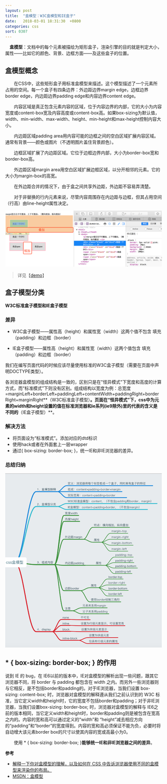 ```yaml
---
layout: post
title:  "盒模型：W3C盒模型和IE盒子"
date:   2018-03-01 18:31:30  +0800
categories: css
sort: 0307
---
```


　**盒模型**：文档中的每个元素被描绘为矩形盒子，渲染引擎的目的就是判定大小，属性——比如它的颜色、背景、边框方面——及这些盒子的位置。

## 盒模型概念

　　在CSS中，这些矩形盒子用标准盒模型来描述。这个模型描述了一个元素所占用的空间。每一个盒子有四条边界：外边距边界margin edge，边框边界border edge，内边距边界padding edge和内容边界content edge。

　　内容区域是真正包含元素内容的区域，位于内容边界的内部，它的大小为内容宽度或content-box宽及内容高度或content-box高。如果box-sizing为默认值，width、min-width、max-width、height、min-height和max-height控制内容大小。

　　内边距区域padding area用内容可能的边框之间的空白区域扩展内容区域。通常有背景——颜色或图片（不透明图片盖住背景颜色）。

　　边框区域扩展了内边距区域。它位于边框边界内部，大小为border-box宽和border-box高。

　　外边距区域margin area用空白区域扩展边框区域，以分开相邻的元素。它的大小为margin-box的高宽。

　　在外边距合并的情况下，由于盒之间共享外边距，外边距不容易弄清楚。

　　对于非替换的行内元素来说，尽管内容周围存在内边距与边框，但其占用空间（行高）由line-height属性决定。

![效果图](../../assets/css/0701.png)

> 详见【[demo](/widget/css/box-sizing.html)】

## 盒子模型分类

**W3C标准盒子模型和IE盒子模型** 

### 差异

- W3C盒子模型——属性高（height）和属性宽（width）这两个值不包含 填充（padding）和边框（border）

- IE盒子模型——属性高（height）和属性宽（width）这两个值包含 填充（padding）和边框（border）

我们在编写页面代码的时候应该尽量使用标准的W3C盒子模型（需要在页面中声明DOCTYPE类型）。

各浏览器盒模型的组成结构是一致的，区别只是在"怪异模式"下宽度和高度的计算方式，而“标准模式”下则没有区别。组成结构以宽度为例：总宽度=marginLeft+borderLeft+paddingLeft+contentWidth+paddingRight+borderRight+marginRight**（W3C标准盒子模型）**。页面在“怪异模式”下，css中为元素的width和height设置的值在标准浏览器和ie系列(ie9除外)里的代表的含义是不同的**（IE盒子模型）**。 

### 解决方法 

- 将页面设为“标准模式”。添加对应的dtd标识
- 使用hack或者在外面套上一层wrapper
- 通过{ box-sizing: border-box; }，统一IE和非IE浏览器的差异。

### 总结归纳

![效果图](../../assets/css/0702.png)



##  * { box-sizing: border-box; } 的作用

说到 IE 的 bug，在 IE6以前的版本中，IE对盒模型的解析出现一些问题，跟其它浏览器不同，将 border 与 padding 都包含在 width 之内。而另外一些浏览器则与它相反，是不包括border和padding的。对于IE浏览器，当我们设置 box-sizing: content-box; 时，浏览器对盒模型的解释遵从我们之前认识到的 W3C 标准，当它定义width和height时，它的宽度不包括border和padding；对于非IE浏览器，当我们设置box-sizing: border-box; 时，浏览器对盒模型的解释与 IE6之前的版本相同，当它定义width和height时，border和padding则是被包含在宽高之内的。内容的宽和高可以通过定义的“width”和 “height”减去相应方向的“padding”和“border”的宽度得到。内容的宽和高必须保证不能为负，必要时将自动增大该元素border box的尺寸以使其内容的宽或高最小为0。

　　使用 * { box-sizing: border-box; }**能够统一IE和非IE浏览器之间的差异**。



**参考**

- [解释一下你对盒模型的理解，以及如何在 CSS 中告诉浏览器使用不同的盒模型来渲染你的布局。](http://blog.csdn.net/xujie_0311/article/details/42372871)
- [MSDN：盒模型](https://developer.mozilla.org/zh-CN/docs/Web/CSS/CSS_Box_Model/Introduction_to_the_CSS_box_model)